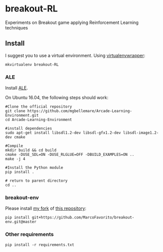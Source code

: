 # breakout-RL
Experiments on Breakout game applying Reinforcement Learning techniques

## Install
I suggest you to use a virtual environment.
Using [virtualenvwrapper](https://virtualenvwrapper.readthedocs.io/en/latest/):

    mkvirtualenv breakout-RL
    
### ALE
Install [ALE](https://github.com/mgbellemare/Arcade-Learning-Environment).

On Ubuntu 16.04, the following steps should work:

    #Clone the official repository
    git clone https://github.com/mgbellemare/Arcade-Learning-Environment.git
    cd Arcade-Learning-Environment
    
    #install dependencies
    sudo apt-get install libsdl1.2-dev libsdl-gfx1.2-dev libsdl-image1.2-dev cmake
    
    #Compile
    mkdir build && cd build
    cmake -DUSE_SDL=ON -DUSE_RLGLUE=OFF -DBUILD_EXAMPLES=ON ..
    make -j 4
    
    #Install the Python module
    pip install .
    
    # return to parent directory
    cd ..
    
### breakout-env
Please install [my fork](https://github.com/MarcoFavorito/breakout-env) of [this repository](https://github.com/SSARCandy/breakout-env):

    pip install git+https://github.com/MarcoFavorito/breakout-env.git@master

### Other requirements

    pip install -r requirements.txt